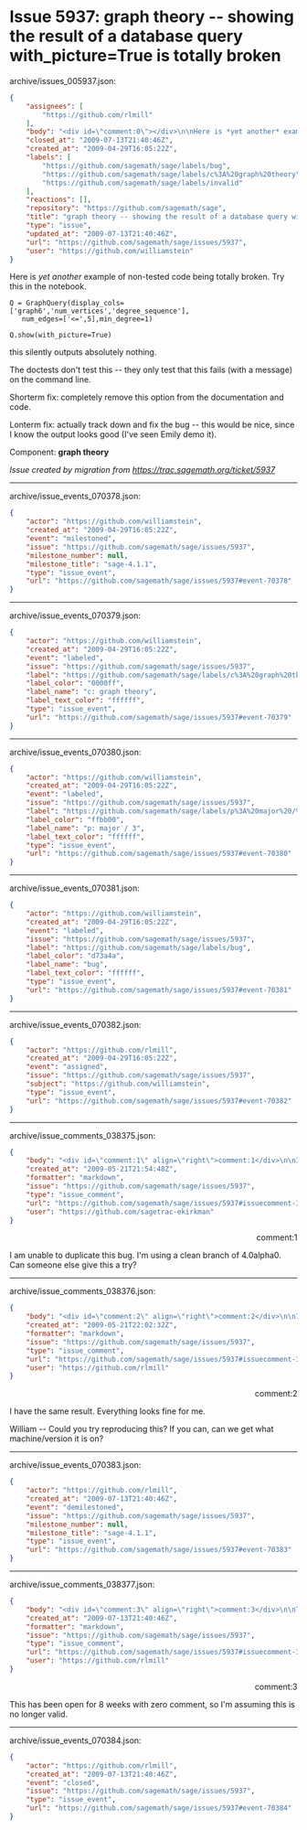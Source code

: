 # Issue 5937: graph theory -- showing the result of a database query with_picture=True is totally broken

archive/issues_005937.json:
```json
{
    "assignees": [
        "https://github.com/rlmill"
    ],
    "body": "<div id=\"comment:0\"></div>\n\nHere is *yet another* example of non-tested code being totally broken.  Try this in the notebook.\n\n```\nQ = GraphQuery(display_cols=['graph6','num_vertices','degree_sequence'],\n   num_edges=['<=',5],min_degree=1)\n\nQ.show(with_picture=True)\n```\n\nthis silently outputs absolutely nothing. \n\nThe doctests don't test this -- they only test that this fails (with a message) on the command line. \n\nShorterm fix: completely remove this option from the documentation and code.\n\nLonterm fix: actually track down and fix the bug -- this would be nice, since I know the output looks good (I've seen Emily demo it).\n\n\n\nComponent: **graph theory**\n\n_Issue created by migration from https://trac.sagemath.org/ticket/5937_\n\n",
    "closed_at": "2009-07-13T21:40:46Z",
    "created_at": "2009-04-29T16:05:22Z",
    "labels": [
        "https://github.com/sagemath/sage/labels/bug",
        "https://github.com/sagemath/sage/labels/c%3A%20graph%20theory",
        "https://github.com/sagemath/sage/labels/invalid"
    ],
    "reactions": [],
    "repository": "https://github.com/sagemath/sage",
    "title": "graph theory -- showing the result of a database query with_picture=True is totally broken",
    "type": "issue",
    "updated_at": "2009-07-13T21:40:46Z",
    "url": "https://github.com/sagemath/sage/issues/5937",
    "user": "https://github.com/williamstein"
}
```
<div id="comment:0"></div>

Here is *yet another* example of non-tested code being totally broken.  Try this in the notebook.

```
Q = GraphQuery(display_cols=['graph6','num_vertices','degree_sequence'],
   num_edges=['<=',5],min_degree=1)

Q.show(with_picture=True)
```

this silently outputs absolutely nothing. 

The doctests don't test this -- they only test that this fails (with a message) on the command line. 

Shorterm fix: completely remove this option from the documentation and code.

Lonterm fix: actually track down and fix the bug -- this would be nice, since I know the output looks good (I've seen Emily demo it).



Component: **graph theory**

_Issue created by migration from https://trac.sagemath.org/ticket/5937_





---

archive/issue_events_070378.json:
```json
{
    "actor": "https://github.com/williamstein",
    "created_at": "2009-04-29T16:05:22Z",
    "event": "milestoned",
    "issue": "https://github.com/sagemath/sage/issues/5937",
    "milestone_number": null,
    "milestone_title": "sage-4.1.1",
    "type": "issue_event",
    "url": "https://github.com/sagemath/sage/issues/5937#event-70378"
}
```



---

archive/issue_events_070379.json:
```json
{
    "actor": "https://github.com/williamstein",
    "created_at": "2009-04-29T16:05:22Z",
    "event": "labeled",
    "issue": "https://github.com/sagemath/sage/issues/5937",
    "label": "https://github.com/sagemath/sage/labels/c%3A%20graph%20theory",
    "label_color": "0000ff",
    "label_name": "c: graph theory",
    "label_text_color": "ffffff",
    "type": "issue_event",
    "url": "https://github.com/sagemath/sage/issues/5937#event-70379"
}
```



---

archive/issue_events_070380.json:
```json
{
    "actor": "https://github.com/williamstein",
    "created_at": "2009-04-29T16:05:22Z",
    "event": "labeled",
    "issue": "https://github.com/sagemath/sage/issues/5937",
    "label": "https://github.com/sagemath/sage/labels/p%3A%20major%20/%203",
    "label_color": "ffbb00",
    "label_name": "p: major / 3",
    "label_text_color": "ffffff",
    "type": "issue_event",
    "url": "https://github.com/sagemath/sage/issues/5937#event-70380"
}
```



---

archive/issue_events_070381.json:
```json
{
    "actor": "https://github.com/williamstein",
    "created_at": "2009-04-29T16:05:22Z",
    "event": "labeled",
    "issue": "https://github.com/sagemath/sage/issues/5937",
    "label": "https://github.com/sagemath/sage/labels/bug",
    "label_color": "d73a4a",
    "label_name": "bug",
    "label_text_color": "ffffff",
    "type": "issue_event",
    "url": "https://github.com/sagemath/sage/issues/5937#event-70381"
}
```



---

archive/issue_events_070382.json:
```json
{
    "actor": "https://github.com/rlmill",
    "created_at": "2009-04-29T16:05:22Z",
    "event": "assigned",
    "issue": "https://github.com/sagemath/sage/issues/5937",
    "subject": "https://github.com/williamstein",
    "type": "issue_event",
    "url": "https://github.com/sagemath/sage/issues/5937#event-70382"
}
```



---

archive/issue_comments_038375.json:
```json
{
    "body": "<div id=\"comment:1\" align=\"right\">comment:1</div>\n\nI am unable to duplicate this bug.  I'm using a clean branch of 4.0alpha0.  Can someone else give this a try?",
    "created_at": "2009-05-21T21:54:48Z",
    "formatter": "markdown",
    "issue": "https://github.com/sagemath/sage/issues/5937",
    "type": "issue_comment",
    "url": "https://github.com/sagemath/sage/issues/5937#issuecomment-38375",
    "user": "https://github.com/sagetrac-ekirkman"
}
```

<div id="comment:1" align="right">comment:1</div>

I am unable to duplicate this bug.  I'm using a clean branch of 4.0alpha0.  Can someone else give this a try?



---

archive/issue_comments_038376.json:
```json
{
    "body": "<div id=\"comment:2\" align=\"right\">comment:2</div>\n\nI have the same result. Everything looks fine for me.\n\nWilliam -- Could you try reproducing this? If you can, can we get what machine/version it is on?",
    "created_at": "2009-05-21T22:02:32Z",
    "formatter": "markdown",
    "issue": "https://github.com/sagemath/sage/issues/5937",
    "type": "issue_comment",
    "url": "https://github.com/sagemath/sage/issues/5937#issuecomment-38376",
    "user": "https://github.com/rlmill"
}
```

<div id="comment:2" align="right">comment:2</div>

I have the same result. Everything looks fine for me.

William -- Could you try reproducing this? If you can, can we get what machine/version it is on?



---

archive/issue_events_070383.json:
```json
{
    "actor": "https://github.com/rlmill",
    "created_at": "2009-07-13T21:40:46Z",
    "event": "demilestoned",
    "issue": "https://github.com/sagemath/sage/issues/5937",
    "milestone_number": null,
    "milestone_title": "sage-4.1.1",
    "type": "issue_event",
    "url": "https://github.com/sagemath/sage/issues/5937#event-70383"
}
```



---

archive/issue_comments_038377.json:
```json
{
    "body": "<div id=\"comment:3\" align=\"right\">comment:3</div>\n\nThis has been open for 8 weeks with zero comment, so I'm assuming this is no longer valid.",
    "created_at": "2009-07-13T21:40:46Z",
    "formatter": "markdown",
    "issue": "https://github.com/sagemath/sage/issues/5937",
    "type": "issue_comment",
    "url": "https://github.com/sagemath/sage/issues/5937#issuecomment-38377",
    "user": "https://github.com/rlmill"
}
```

<div id="comment:3" align="right">comment:3</div>

This has been open for 8 weeks with zero comment, so I'm assuming this is no longer valid.



---

archive/issue_events_070384.json:
```json
{
    "actor": "https://github.com/rlmill",
    "created_at": "2009-07-13T21:40:46Z",
    "event": "closed",
    "issue": "https://github.com/sagemath/sage/issues/5937",
    "type": "issue_event",
    "url": "https://github.com/sagemath/sage/issues/5937#event-70384"
}
```
